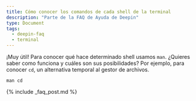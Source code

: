 ```yaml
---
title: Cómo conocer los comandos de cada shell de la terminal
description: "Parte de la FAQ de Ayuda de Deepin"
type: Document
tags:
  - deepin-faq
  - terminal
---
```


¡Muy útil! Para conocer qué hace determinado shell usamos `man`. ¿Quieres saber como funciona y cuáles son sus posibilidades? Por ejemplo, para conocer `cd`, un alternativa temporal al gestor de archivos.

~~~
man cd
~~~

{% include _faq_post.md %}
